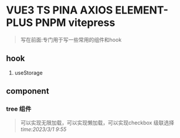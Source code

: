 # VUE3 TS PINA AXIOS ELEMENT-PLUS PNPM vitepress

> 写在前面:专门用于写一些常用的组件和hook

##  hook
   1. useStorage

  
## component
 ###  tree 组件
 > 可以实现无限加载，可以实现懒加载，可以实现checkbox 级联选择
 *time:2023/3/1 9:55*

